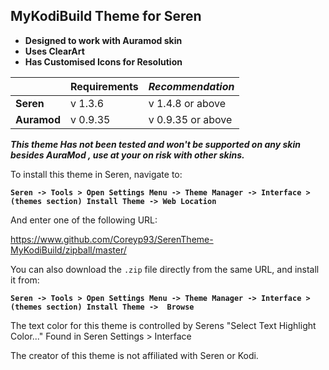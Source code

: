 ## **MyKodiBuild Theme for Seren**
 
* **Designed to work with Auramod skin**  
* **Uses ClearArt**
* **Has Customised Icons for Resolution** 

|       | **Requirements** | ***Recommendation*** |
|---|---|---|
| **Seren** |   v 1.3.6   | v 1.4.8 or above |
|**Auramod**|  v 0.9.35   | v 0.9.35 or above|


**_This theme Has not been tested and won't be supported on any skin besides AuraMod , use at your on risk with other skins._**

To install this theme in Seren, navigate to:

**`Seren -> Tools > Open Settings Menu -> Theme Manager -> Interface > (themes section) Install Theme -> Web Location`**

And enter one of the following URL:

https://www.github.com/Coreyp93/SerenTheme-MyKodiBuild/zipball/master/

You can also download the `.zip` file directly from the same URL, and install it from:

**`Seren -> Tools > Open Settings Menu -> Theme Manager -> Interface > (themes section) Install Theme ->  Browse`**

The text color for this theme is controlled by Serens "Select Text Highlight Color..." Found in Seren Settings > Interface

The creator of this theme is not affiliated with Seren or Kodi.
